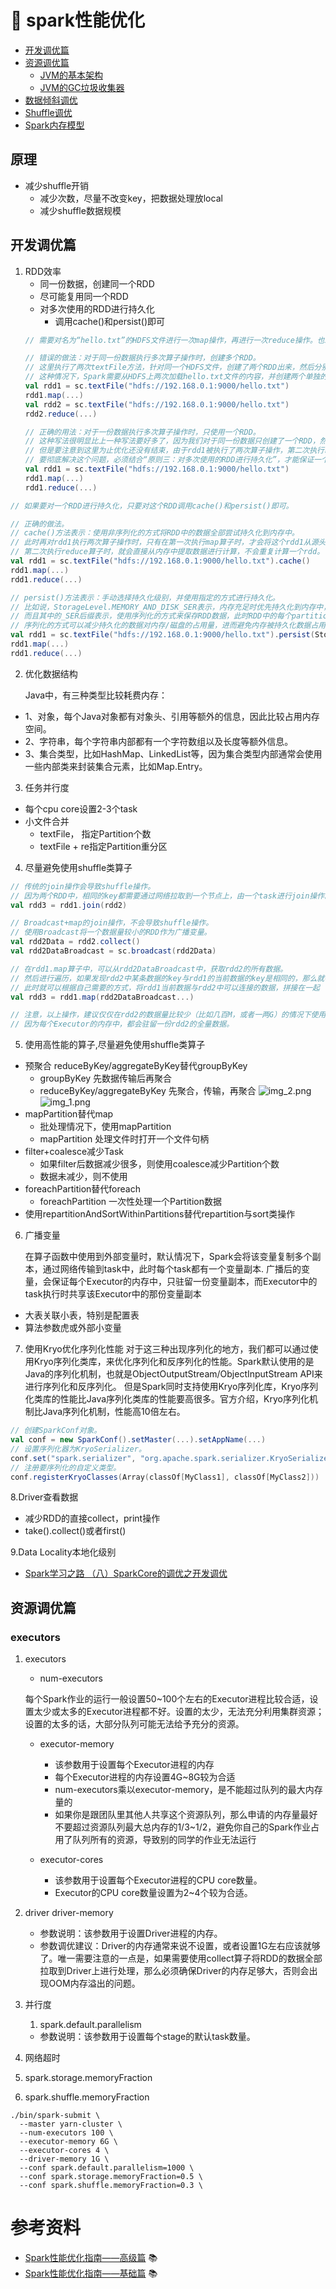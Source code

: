 # 📖 spark性能优化
- [开发调优篇](#开发调优篇)
- [资源调优篇](#资源调优篇)
  - [JVM的基本架构](#JVM的基本架构)
  - [JVM的GC垃圾收集器](#JVM的GC垃圾收集器)
- [数据倾斜调优](#数据倾斜调优)
- [Shuffle调优](#Shuffle调优)
- [Spark内存模型](#Spark内存模型)

## 原理
- 减少shuffle开销
  - 减少次数，尽量不改变key，把数据处理放local
  - 减少shuffle数据规模

## 开发调优篇
1. RDD效率
   - 同一份数据，创建同一个RDD
   - 尽可能复用同一个RDD
   - 对多次使用的RDD进行持久化
     - 调用cache()和persist()即可
    ```scala
    // 需要对名为“hello.txt”的HDFS文件进行一次map操作，再进行一次reduce操作。也就是说，需要对一份数据执行两次算子操作。
    
    // 错误的做法：对于同一份数据执行多次算子操作时，创建多个RDD。
    // 这里执行了两次textFile方法，针对同一个HDFS文件，创建了两个RDD出来，然后分别对每个RDD都执行了一个算子操作。
    // 这种情况下，Spark需要从HDFS上两次加载hello.txt文件的内容，并创建两个单独的RDD；第二次加载HDFS文件以及创建RDD的性能开销，很明显是白白浪费掉的。
    val rdd1 = sc.textFile("hdfs://192.168.0.1:9000/hello.txt")
    rdd1.map(...)
    val rdd2 = sc.textFile("hdfs://192.168.0.1:9000/hello.txt")
    rdd2.reduce(...)
    
    // 正确的用法：对于一份数据执行多次算子操作时，只使用一个RDD。
    // 这种写法很明显比上一种写法要好多了，因为我们对于同一份数据只创建了一个RDD，然后对这一个RDD执行了多次算子操作。
    // 但是要注意到这里为止优化还没有结束，由于rdd1被执行了两次算子操作，第二次执行reduce操作的时候，还会再次从源头处重新计算一次rdd1的数据，因此还是会有重复计算的性能开销。
    // 要彻底解决这个问题，必须结合“原则三：对多次使用的RDD进行持久化”，才能保证一个RDD被多次使用时只被计算一次。
    val rdd1 = sc.textFile("hdfs://192.168.0.1:9000/hello.txt")
    rdd1.map(...)
    rdd1.reduce(...)
     ```

```scala
// 如果要对一个RDD进行持久化，只要对这个RDD调用cache()和persist()即可。

// 正确的做法。
// cache()方法表示：使用非序列化的方式将RDD中的数据全部尝试持久化到内存中。
// 此时再对rdd1执行两次算子操作时，只有在第一次执行map算子时，才会将这个rdd1从源头处计算一次。
// 第二次执行reduce算子时，就会直接从内存中提取数据进行计算，不会重复计算一个rdd。
val rdd1 = sc.textFile("hdfs://192.168.0.1:9000/hello.txt").cache()
rdd1.map(...)
rdd1.reduce(...)

// persist()方法表示：手动选择持久化级别，并使用指定的方式进行持久化。
// 比如说，StorageLevel.MEMORY_AND_DISK_SER表示，内存充足时优先持久化到内存中，内存不充足时持久化到磁盘文件中。
// 而且其中的_SER后缀表示，使用序列化的方式来保存RDD数据，此时RDD中的每个partition都会序列化成一个大的字节数组，然后再持久化到内存或磁盘中。
// 序列化的方式可以减少持久化的数据对内存/磁盘的占用量，进而避免内存被持久化数据占用过多，从而发生频繁GC。
val rdd1 = sc.textFile("hdfs://192.168.0.1:9000/hello.txt").persist(StorageLevel.MEMORY_AND_DISK_SER)
rdd1.map(...)
rdd1.reduce(...)
```

2. 优化数据结构

   Java中，有三种类型比较耗费内存：
- 1、对象，每个Java对象都有对象头、引用等额外的信息，因此比较占用内存空间。
- 2、字符串，每个字符串内部都有一个字符数组以及长度等额外信息。
- 3、集合类型，比如HashMap、LinkedList等，因为集合类型内部通常会使用一些内部类来封装集合元素，比如Map.Entry。

3. 任务并行度
- 每个cpu core设置2-3个task
- 小文件合并
  - textFile， 指定Partition个数
  - textFile + re指定Partition重分区
4. 尽量避免使用shuffle类算子
```scala
// 传统的join操作会导致shuffle操作。
// 因为两个RDD中，相同的key都需要通过网络拉取到一个节点上，由一个task进行join操作。
val rdd3 = rdd1.join(rdd2)

// Broadcast+map的join操作，不会导致shuffle操作。
// 使用Broadcast将一个数据量较小的RDD作为广播变量。
val rdd2Data = rdd2.collect()
val rdd2DataBroadcast = sc.broadcast(rdd2Data)

// 在rdd1.map算子中，可以从rdd2DataBroadcast中，获取rdd2的所有数据。
// 然后进行遍历，如果发现rdd2中某条数据的key与rdd1的当前数据的key是相同的，那么就判定可以进行join。
// 此时就可以根据自己需要的方式，将rdd1当前数据与rdd2中可以连接的数据，拼接在一起（String或Tuple）。
val rdd3 = rdd1.map(rdd2DataBroadcast...)

// 注意，以上操作，建议仅仅在rdd2的数据量比较少（比如几百M，或者一两G）的情况下使用。
// 因为每个Executor的内存中，都会驻留一份rdd2的全量数据。
```

5. 使用高性能的算子,尽量避免使用shuffle类算子
- 预聚合 reduceByKey/aggregateByKey替代groupByKey
  - groupByKey  先数据传输后再聚合
  - reduceByKey/aggregateByKey 先聚合，传输，再聚合
  ![img_2.png](img_2.png)
  ![img_1.png](img_1.png)
- mapPartition替代map
  - 批处理情况下，使用mapPartition
  - mapPartition 处理文件时打开一个文件句柄
- filter+coalesce减少Task
  - 如果filter后数据减少很多，则使用coalesce减少Partition个数
  - 数据未减少，则不使用
- foreachPartition替代foreach
  - foreachPartition 一次性处理一个Partition数据
- 使用repartitionAndSortWithinPartitions替代repartition与sort类操作
6. 广播变量
  
   在算子函数中使用到外部变量时，默认情况下，Spark会将该变量复制多个副本，通过网络传输到task中，此时每个task都有一个变量副本.
  广播后的变量，会保证每个Executor的内存中，只驻留一份变量副本，而Executor中的task执行时共享该Executor中的那份变量副本
  - 大表关联小表，特别是配置表
  - 算法参数虎或外部小变量

7. 使用Kryo优化序列化性能
对于这三种出现序列化的地方，我们都可以通过使用Kryo序列化类库，来优化序列化和反序列化的性能。Spark默认使用的是Java的序列化机制，也就是ObjectOutputStream/ObjectInputStream API来进行序列化和反序列化。
但是Spark同时支持使用Kryo序列化库，Kryo序列化类库的性能比Java序列化类库的性能要高很多。官方介绍，Kryo序列化机制比Java序列化机制，性能高10倍左右。
```scala
// 创建SparkConf对象。
val conf = new SparkConf().setMaster(...).setAppName(...)
// 设置序列化器为KryoSerializer。
conf.set("spark.serializer", "org.apache.spark.serializer.KryoSerializer")
// 注册要序列化的自定义类型。
conf.registerKryoClasses(Array(classOf[MyClass1], classOf[MyClass2]))
```
8.Driver查看数据
- 减少RDD的直接collect，print操作
- take().collect()或者first()

9.Data Locality本地化级别
- [Spark学习之路 （八）SparkCore的调优之开发调优](https://www.cnblogs.com/qingyunzong/p/8946637.html#_label10)

## 资源调优篇
### executors
1. executors
   - num-executors
   
   每个Spark作业的运行一般设置50~100个左右的Executor进程比较合适，设置太少或太多的Executor进程都不好。设置的太少，无法充分利用集群资源；设置的太多的话，大部分队列可能无法给予充分的资源。
   - executor-memory
   
     * 该参数用于设置每个Executor进程的内存
     * 每个Executor进程的内存设置4G~8G较为合适
     * num-executors乘以executor-memory，是不能超过队列的最大内存量的
     * 如果你是跟团队里其他人共享这个资源队列，那么申请的内存量最好不要超过资源队列最大总内存的1/3~1/2，避免你自己的Spark作业占用了队列所有的资源，导致别的同学的作业无法运行
   - executor-cores
     * 该参数用于设置每个Executor进程的CPU core数量。
     * Executor的CPU core数量设置为2~4个较为合适。
2. driver
      driver-memory
     - 参数说明：该参数用于设置Driver进程的内存。
     - 参数调优建议：Driver的内存通常来说不设置，或者设置1G左右应该就够了。唯一需要注意的一点是，如果需要使用collect算子将RDD的数据全部拉取到Driver上进行处理，那么必须确保Driver的内存足够大，否则会出现OOM内存溢出的问题。
3. 并行度
   1. spark.default.parallelism
   - 参数说明：该参数用于设置每个stage的默认task数量。
4. 网络超时
5. spark.storage.memoryFraction
6. spark.shuffle.memoryFraction

```shell
./bin/spark-submit \
  --master yarn-cluster \
  --num-executors 100 \
  --executor-memory 6G \
  --executor-cores 4 \
  --driver-memory 1G \
  --conf spark.default.parallelism=1000 \
  --conf spark.storage.memoryFraction=0.5 \
  --conf spark.shuffle.memoryFraction=0.3 \
```

# 参考资料
- [Spark性能优化指南——高级篇](https://tech.meituan.com/2016/05/12/spark-tuning-pro.html) 📚
- [Spark性能优化指南——基础篇](https://tech.meituan.com/2016/04/29/spark-tuning-basic.html) 📚
